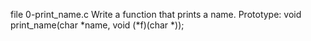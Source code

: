 file 0-print_name.c Write a function that prints a name.
Prototype: void print_name(char *name, void (*f)(char *));

